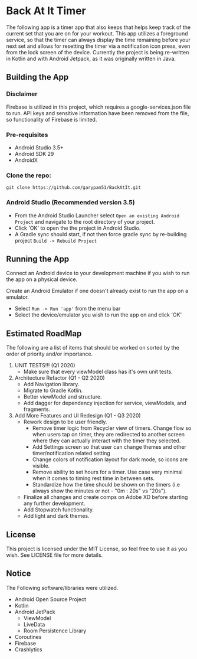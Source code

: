 # Back At It Timer

The following app is a timer app that also keeps that helps keep track of the current set that you are on for your workout.
This app utilizes a foreground service, so that the timer can always display the time remaining before your next set and allows for 
resetting the timer via a notification icon press, even from the lock screen of the device.
Currently the project is being re-written in Kotlin and with Android Jetpack, as it was originally written in Java. 

## Building the App

### Disclaimer 

Firebase is utilized in this project, which requires a google-services.json file to run. API keys and sensitive information have been removed from the file, so functionality of Firebase is limited. 

### Pre-requisites

* Android Studio 3.5+
* Android SDK 29
* AndroidX

### Clone the repo:

`git clone https://github.com/garypan51/BackAtIt.git`

### Android Studio (Recommended version 3.5)

* From the Android Studio Launcher select `Open an existing Android Project` and navigate to the root directory of your project.
* Click 'OK' to open the the project in Android Studio.
* A Gradle sync should start, if not then force gradle sync by re-building project `Build -> Rebuild Project`

## Running the App

Connect an Android device to your development machine if you wish to run the app on a physical device.

Create an Android Emulator if one doesn't already exist to run the app on a emulator.

* Select `Run -> Run 'app'` from the menu bar
* Select the device/emulator you wish to run the app on and click 'OK'

## Estimated RoadMap

The following are a list of items that should be worked on sorted by the order of priority and/or importance.
1. UNIT TESTS!!! (Q1 2020)
    * Make sure that every viewModel class has it's own unit tests.
2. Architecture Refactor (Q1 - Q2 2020)
    * Add Navigation library.
    * Migrate to Gradle Kotlin.
    * Better viewModel and structure.
    * Add dagger for dependency injection for service, viewModels, and fragments.
3. Add More Features and UI Redesign (Q1 - Q3 2020)
    * Rework design to be user friendly.
        * Remove timer logic from Recycler view of timers. Change flow so when users tap on timer, they are redirected
        to another screen where they can actually interact with the timer they selected.
        * Add Settings screen so that user can change themes and other timer/notification related setting 
        * Change colors of notification layout for dark mode, so icons are visible.
        * Remove ability to set hours for a timer. Use case very minimal when it comes to timing rest time in between sets.
        * Standardize how the time should be shown on the timers (i.e always show the minutes or not - "0m : 20s" vs "20s").
    * Finalize all changes and create comps on Adobe XD before starting any further development.
    * Add Stopwatch functionality.
    * Add light and dark themes.

## License

This project is licensed under the MIT License, so feel free to use it as you wish. See LICENSE file for more details.

## Notice 

The Following software/libraries were utilized.

* Android Open Source Project
* Kotlin
* Android JetPack
    * ViewModel
    * LiveData
    * Room Persistence Library
* Coroutines
* Firebase
* Crashlytics
